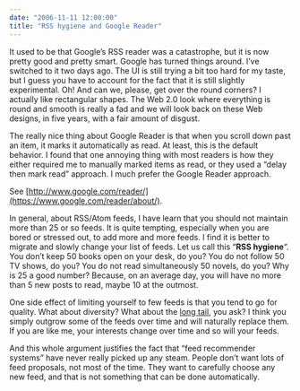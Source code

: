 ```yaml
---
date: "2006-11-11 12:00:00"
title: "RSS hygiene and Google Reader"
---
```




It used to be that Google&rsquo;s RSS reader was a catastrophe, but it is now pretty good and pretty smart. Google has turned things around. I&rsquo;ve switched to it two days ago. The UI is still trying a bit too hard for my taste, but I guess you have to account for the fact that it is still slightly experimental.
Oh! And can we, please, get over the round corners? I actually like rectangular shapes. The Web 2.0 look where everything is round and smooth is really a fad and we will look back on these Web designs, in five years, with a fair amount of disgust.

The really nice thing about Google Reader is that when you scroll down past an item, it marks it automatically as read. At least, this is the default behavior. I found that one annoying thing with most readers is how they either required me to manually marked items as read, or they used a &ldquo;delay then mark read&rdquo; approach. I much prefer the Google Reader approach.

See [http://www.google.com/reader/](https://www.google.com/reader/about/).

In general, about RSS/Atom feeds, I have learn that you should not maintain more than 25 or so feeds. It is quite tempting, especially when you are bored or stressed out, to add more and more feeds. I find it is better to migrate and slowly change your list of feeds. Let us call this &ldquo;__RSS hygiene__&ldquo;. You don&rsquo;t keep 50 books open on your desk, do you? You do not follow 50 TV shows, do you? You do not read simultaneously 50 novels, do you? Why is 25 a good number? Because, on an average day, you will have no more than 5 new posts to read, maybe 10 at the outmost.

One side effect of limiting yourself to few feeds is that you tend to go for quality. What about diversity? What about the [long tail](https://en.wikipedia.org/wiki/Long_tail), you ask? I think you simply outgrow some of the feeds over time and will naturally replace them. If you are like me, your interests change over time and so will your feeds.

And this whole argument justifies the fact that &ldquo;feed recommender systems&rdquo; have never really picked up any steam. People don&rsquo;t want lots of feed proposals, not most of the time. They want to carefully choose any new feed, and that is not something that can be done automatically.

